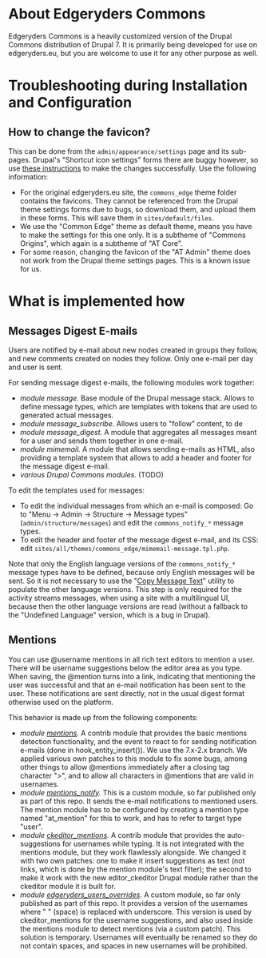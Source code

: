 # About Edgeryders Commons

Edgeryders Commons is a heavily customized version of the Drupal Commons distribution of Drupal 7. It is primarily being developed for use on edgeryders.eu, but you are welcome to use it for any other purpose as well.


# Troubleshooting during Installation and Configuration

## How to change the favicon?

This can be done from the `admin/appearance/settings` page and its sub-pages. Drupal's "Shortcut icon settings" forms there are buggy however, so use [these instructions](http://drupal.stackexchange.com/a/196765/16305) to make the changes successfully. Use the following information:

 * For the original edgeryders.eu site, the `commons_edge` theme folder contains the favicons. They cannot be referenced from the Drupal theme settings forms due to bugs, so download them, and upload them in these forms. This will save them in `sites/default/files`.
 * We use the "Common Edge" theme as default theme, means you have to make the settings for this one only. It is a subtheme of "Commons Origins", which again is a subtheme of "AT Core".
 * For some reason, changing the favicon of the "AT Admin" theme does not work from the Drupal theme settings pages. This is a known issue for us.


# What is implemented how

## Messages Digest E-mails

Users are notified by e-mail about new nodes created in groups they follow, and new comments created on nodes they follow. Only one e-mail per day and user is sent.

For sending message digest e-mails, the following modules work together:

 * *module message.* Base module of the Drupal message stack. Allows to define message types, which are templates with tokens that are used to generated actual messages.
 * *module message_subscribe.* Allows users to "follow" content, to de
 * *module message_digest.* A module that aggregates all messages meant for a user and sends them together in one e-mail.
 * *module mimemail.* A module that allows sending e-mails as HTML, also providing a template system that allows to add a header and footer for the message digest e-mail.
 * *various Drupal Commons modules.* (TODO)

To edit the templates used for messages:

 * To edit the individual messages from which an e-mail is composed: Go to "Menu → Admin → Structure → Message types" (`admin/structure/messages`) and edit the `commons_notify_*` message types.
 * To edit the header and footer of the message digest e-mail, and its CSS: edit `sites/all/themes/commons_edge/mimemail-message.tpl.php`.

Note that only the English language versions of the `commons_notify_*` message types have to be defined, because only English messages will be sent. So it is not necessary to use the "[Copy Message Text](https://edgeryders.eu/en/admin/config/system/message/text-copy)" utility to populate the other language versions. This step is only required for the activity streams messages, when using a site with a multilingual UI, because then the other language versions are read (without a fallback to the "Undefined Language" version, which is a bug in Drupal).


## Mentions

You can use @username mentions in all rich text editors to mention a user. There will be username suggestions below the editor area as you type. When saving, the @mention turns into a link, indicating that mentioning the user was successful and that an e-mail notification has been sent to the user. These notifications are sent directly, not in the usual digest format otherwise used on the platform.

This behavior is made up from the following components:

 * *module [mentions](http://drupal.org/project/mentions).* A contrib module that provides the basic mentions detection functionality, and the event to react to for sending notification e-mails (done in hook_entity_insert()). We use the 7.x-2.x branch. We applied various own patches to this module to fix some bugs, among other things to allow @mentions immediately after a closing tag character ">", and to allow all characters in @mentions that are valid in usernames.
 * *module [mentions_notify](https://github.com/edgeryders/edgeryders-commons/tree/master/sites/all/modules/mentions_notify).* This is a custom module, so far published only as part of this repo. It sends the e-mail notifications to mentioned users. The mention module has to be configured by creating a mention type named "at_mention" for this to work, and has to refer to  target type "user".
 * *module [ckeditor_mentions](http://drupal.org/project/ckeditor_mentions).* A contrib module that provides the auto-suggestions for usernames while typing. It is not integrated with the mentions module, but they work flawlessly alongside. We changed it with two own patches: one to make it insert suggestions as text (not links, which is done by the mention module's text filter); the second to make it work with the new editor_ckeditor Drupal module rather than the ckeditor module it is built for.
 * *module [edgeryders_users_overrides](https://github.com/edgeryders/edgeryders-commons/tree/master/sites/all/modules/edgeryders_users_overrides).* A custom module, so far only published as part of this repo. It provides a version of the usernames where " " (space) is replaced with underscore. This version is used by ckeditor_mentions for the username suggestions, and also used inside the mentions module to detect mentions (via a custom patch). This solution is temporary. Usernames will eventually be renamed so they do not contain spaces, and spaces in new usernames will be prohibited.

